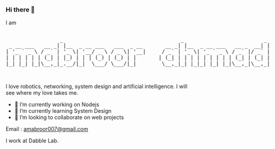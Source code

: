 ### Hi there 👋

<!--
**mabroor007/mabroor007** is a ✨ _special_ ✨ repository because its `README.md` (this file) appears on your GitHub profile.

Here are some ideas to get you started:
-->
I am 
<pre style="display: inline-block;">
                 _                                     _                         _ 
 _ __ ___   __ _| |__  _ __ ___   ___  _ __       __ _| |__  _ __ ___   __ _  __| |
| '_ ` _ \ / _` | '_ \| '__/ _ \ / _ \| '__|     / _` | '_ \| '_ ` _ \ / _` |/ _` |
| | | | | | (_| | |_) | | | (_) | (_) | |       | (_| | | | | | | | | | (_| | (_| |
|_| |_| |_|\__,_|_.__/|_|  \___/ \___/|_|        \__,_|_| |_|_| |_| |_|\__,_|\__,_|

</pre>                                      

I love robotics, networking, system design and artificial intelligence. I will see where my love takes me.

- 🔭 I’m currently working on Nodejs 
- 🌱 I’m currently learning System Design
- 👯 I’m looking to collaborate on web projects

Email : amabroor007@gmail.com

I work at Dabble Lab.
